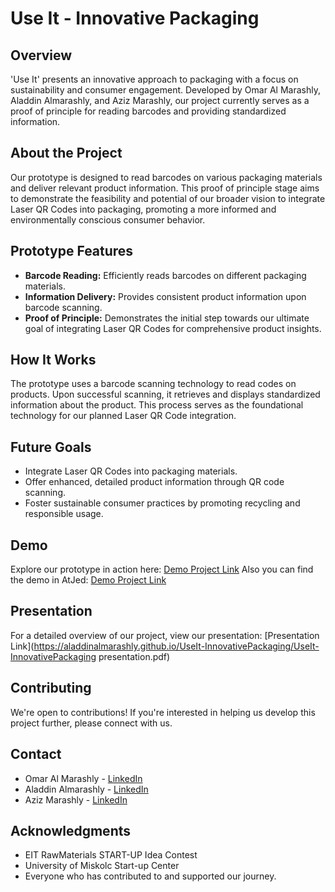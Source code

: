 # Use It - Innovative Packaging

## Overview
'Use It' presents an innovative approach to packaging with a focus on sustainability and consumer engagement. Developed by Omar Al Marashly, Aladdin Almarashly, and Aziz Marashly, our project currently serves as a proof of principle for reading barcodes and providing standardized information.

## About the Project
Our prototype is designed to read barcodes on various packaging materials and deliver relevant product information. This proof of principle stage aims to demonstrate the feasibility and potential of our broader vision to integrate Laser QR Codes into packaging, promoting a more informed and environmentally conscious consumer behavior.

## Prototype Features
- **Barcode Reading:** Efficiently reads barcodes on different packaging materials.
- **Information Delivery:** Provides consistent product information upon barcode scanning.
- **Proof of Principle:** Demonstrates the initial step towards our ultimate goal of integrating Laser QR Codes for comprehensive product insights.

## How It Works
The prototype uses a barcode scanning technology to read codes on products. Upon successful scanning, it retrieves and displays standardized information about the product. This process serves as the foundational technology for our planned Laser QR Code integration.

## Future Goals
- Integrate Laser QR Codes into packaging materials.
- Offer enhanced, detailed product information through QR code scanning.
- Foster sustainable consumer practices by promoting recycling and responsible usage.

## Demo
Explore our prototype in action here: [Demo Project Link](https://aladdinalmarashly.github.io/UseIt-InnovativePackaging)
Also you can find the demo in AtJed: [Demo Project Link](https://useit.atjed.com/)

## Presentation
For a detailed overview of our project, view our presentation: [Presentation Link](https://aladdinalmarashly.github.io/UseIt-InnovativePackaging/UseIt-InnovativePackaging presentation.pdf)

## Contributing
We're open to contributions! If you're interested in helping us develop this project further, please connect with us.

## Contact
- Omar Al Marashly - [LinkedIn](https://www.linkedin.com/in/omar-marashly/)
- Aladdin Almarashly - [LinkedIn](https://www.linkedin.com/in/aladdin-almarashly/)
- Aziz Marashly - [LinkedIn](https://www.linkedin.com/in/azizmarashly/)

## Acknowledgments
- EIT RawMaterials START-UP Idea Contest
- University of Miskolc Start-up Center
- Everyone who has contributed to and supported our journey.


